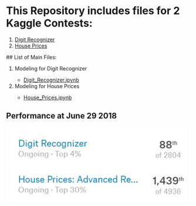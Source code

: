 # This Repository includes files for 2 Kaggle Contests:
<ol>
<li><a href="https://www.kaggle.com/c/digit-recognizer">Digit Recognizer</a></li>
<li><a href="https://www.kaggle.com/c/house-prices-advanced-regression-techniques">House Prices</a></li>
</ol>
## List of Main Files:
<ol>
<li>Modeling for Digit Recognizer</li>
<ul>
<li><a href="https://github.com/sherrisherry/Kaggle_Starters/blob/master/Digit_Recognizer.ipynb">Digit_Recognizer.ipynb</a></li>
</ul>
<li>Modeling for House Prices</li>
<ul><li><a href="https://github.com/sherrisherry/Kaggle_Starters/blob/master/House_Prices.ipynb">House_Prices.ipynb</a></li></ul>
</ol>

## Performance at June 29 2018
<img src="https://github.com/sherrisherry/Kaggle_Starters/blob/master/images/ranking.JPG" />